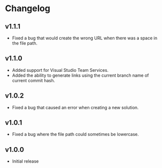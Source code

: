 # Changelog

## v1.1.1

* Fixed a bug that would create the wrong URL when there was a space in the file path.

## v1.1.0

* Added support for Visual Studio Team Services.
* Added the ability to generate links using the current branch name of current commit hash.

## v1.0.2

* Fixed a bug that caused an error when creating a new solution.

## v1.0.1

* Fixed a bug where the file path could sometimes be lowercase.

## v1.0.0

* Initial release
